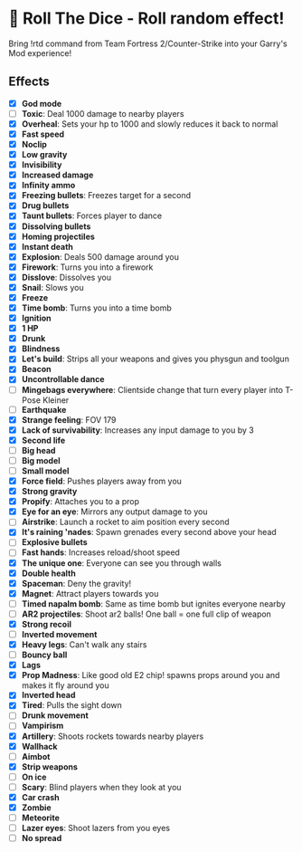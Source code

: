 # 🎲 Roll The Dice - Roll random effect!

Bring !rtd command from Team Fortress 2/Counter-Strike into your Garry's Mod
experience!

## Effects
- [x] **God mode**
- [ ] **Toxic**: Deal 1000 damage to nearby players
- [x] **Overheal**: Sets your hp to 1000 and slowly reduces it back to normal
- [x] **Fast speed**
- [x] **Noclip**
- [x] **Low gravity**
- [x] **Invisibility**
- [x] **Increased damage**
- [x] **Infinity ammo**
- [x] **Freezing bullets**: Freezes target for a second
- [x] **Drug bullets**
- [x] **Taunt bullets**: Forces player to dance
- [x] **Dissolving bullets**
- [x] **Homing projectiles**
- [x] **Instant death**
- [x] **Explosion**: Deals 500 damage around you
- [x] **Firework**: Turns you into a firework
- [x] **Disslove**: Dissolves you
- [x] **Snail**: Slows you
- [x] **Freeze**
- [x] **Time bomb**: Turns you into a time bomb
- [x] **Ignition**
- [x] **1 HP**
- [x] **Drunk**
- [x] **Blindness**
- [x] **Let's build**: Strips all your weapons and gives you physgun and toolgun
- [x] **Beacon**
- [x] **Uncontrollable dance**
- [ ] **Mingebags everywhere**: Clientside change that turn every player into T-Pose Kleiner
- [ ] **Earthquake**
- [x] **Strange feeling**: FOV 179
- [x] **Lack of survivability**: Increases any input damage to you by 3
- [x] **Second life**
- [ ] **Big head**
- [ ] **Big model**
- [ ] **Small model**
- [x] **Force field**: Pushes players away from you
- [x] **Strong gravity**
- [x] **Propify**: Attaches you to a prop
- [x] **Eye for an eye**: Mirrors any output damage to you
- [ ] **Airstrike**: Launch a rocket to aim position every second
- [x] **It's raining 'nades**: Spawn grenades every second above your head
- [ ] **Explosive bullets**
- [ ] **Fast hands**: Increases reload/shoot speed
- [x] **The unique one**: Everyone can see you through walls
- [x] **Double health**
- [x] **Spaceman**: Deny the gravity!
- [x] **Magnet**: Attract players towards you
- [ ] **Timed napalm bomb**: Same as time bomb but ignites everyone nearby
- [ ] **AR2 projectiles**: Shoot ar2 balls! One ball = one full clip of weapon
- [x] **Strong recoil**
- [ ] **Inverted movement**
- [x] **Heavy legs**: Can't walk any stairs
- [ ] **Bouncy ball**
- [x] **Lags**
- [x] **Prop Madness**: Like good old E2 chip! spawns props around you and makes it fly around you
- [x] **Inverted head**
- [x] **Tired**: Pulls the sight down
- [ ] **Drunk movement**
- [ ] **Vampirism**
- [x] **Artillery**: Shoots rockets towards nearby players
- [x] **Wallhack**
- [ ] **Aimbot**
- [x] **Strip weapons**
- [ ] **On ice**
- [ ] **Scary**: Blind players when they look at you
- [x] **Car crash**
- [x] **Zombie**
- [ ] **Meteorite**
- [ ] **Lazer eyes**: Shoot lazers from you eyes
- [ ] **No spread**
